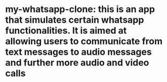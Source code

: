 # my-whatsapp-clone: this is an app that simulates certain whatsapp functionalities. It is aimed at allowing users to communicate from text messages to audio messages and further more audio and video calls
